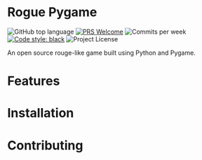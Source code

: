 # Rogue Pygame

![GitHub top language](https://img.shields.io/github/languages/top/roguepygame/roguepygame)
[![PRS Welcome](https://img.shields.io/badge/PRs-welcome-brightgreen.svg)](https://github.com/roguepygame/roguepygame/issues)
![Commits per week](https://img.shields.io/github/commit-activity/w/roguepygame/roguepygame/main)
[![Code style: black](https://img.shields.io/badge/code%20style-black-000000.svg)](https://github.com/psf/black)
![Project License](https://img.shields.io/github/license/roguepygame/roguepygame)

An open source rouge-like game built using Python and Pygame.  

# Features

# Installation

# Contributing

